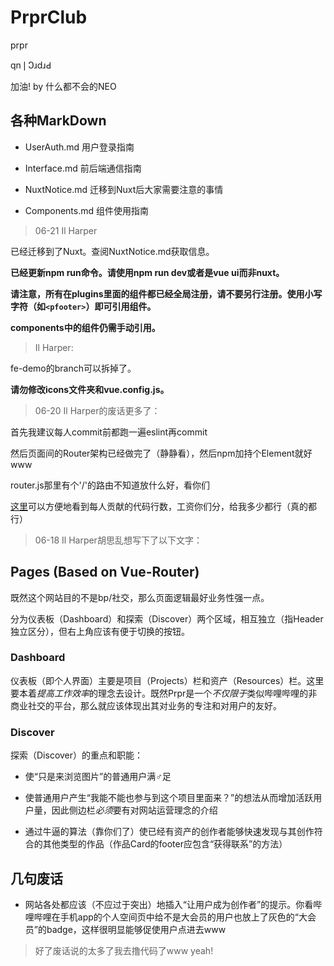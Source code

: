# PrprClub

prpr

qn❘ↃɹdɹԀ

加油! by 什么都不会的NEO

## 各种MarkDown

* UserAuth.md 用户登录指南

* Interface.md 前后端通信指南

* NuxtNotice.md 迁移到Nuxt后大家需要注意的事情

* Components.md 组件使用指南

> 06-21 Il Harper

已经迁移到了Nuxt。查阅NuxtNotice.md获取信息。

**已经更新npm run命令。请使用npm run dev或者是vue ui而非nuxt。**

**请注意，所有在plugins里面的组件都已经全局注册，请不要另行注册。使用小写字符（如`<pfooter>`）即可引用组件。**

**components中的组件仍需手动引用。**

> Il Harper:

fe-demo的branch可以拆掉了。

**请勿修改icons文件夹和vue.config.js。**

> 06-20 Il Harper的废话更多了：

首先我建议每人commit前都跑一遍eslint再commit

然后页面间的Router架构已经做完了（静静看），然后npm加持个Element就好www

router.js那里有个'/'的路由不知道放什么好，看你们

[这里](https://github.com/phields/PrprClub/graphs/contributors)可以方便地看到每人贡献的代码行数，工资你们分，给我多少都行（真的都行）

> 06-18 Il Harper胡思乱想写下了以下文字：

## Pages (Based on Vue-Router)

既然这个网站目的不是bp/社交，那么页面逻辑最好业务性强一点。

分为仪表板（Dashboard）和探索（Discover）两个区域，相互独立（指Header独立区分），但右上角应该有便于切换的按钮。

### Dashboard

仪表板（即个人界面）主要是项目（Projects）栏和资产（Resources）栏。这里要本着*提高工作效率*的理念去设计。既然Prpr是一个*不仅限于*类似哔哩哔哩的非商业社交的平台，那么就应该体现出其对业务的专注和对用户的友好。

### Discover

探索（Discover）的重点和职能：

* 使“只是来浏览图片”的普通用户满♂足

* 使普通用户产生“我能不能也参与到这个项目里面来？”的想法从而增加活跃用户量，因此侧边栏*必须*要有对网站运营理念的介绍

* 通过牛逼的算法（靠你们了）使已经有资产的创作者能够快速发现与其创作符合的其他类型的作品（作品Card的footer应包含“获得联系”的方法）

## 几句废话

* 网站各处都应该（不应过于突出）地插入“让用户成为创作者”的提示。你看哔哩哔哩在手机app的个人空间页中给不是大会员的用户也放上了灰色的“大会员”的badge，这样很明显能够促使用户点进去www

> 好了废话说的太多了我去撸代码了www
yeah!
